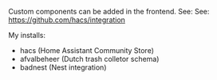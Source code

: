 Custom components can be added in the frontend.
See: See: https://github.com/hacs/integration

My installs:
 - hacs (Home Assistant Community Store)
 - afvalbeheer (Dutch trash colletor schema)
 - badnest (Nest integration)